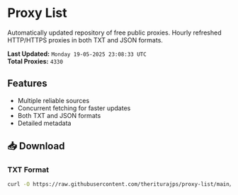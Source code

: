 # Proxy List

Automatically updated repository of free public proxies. Hourly refreshed HTTP/HTTPS proxies in both TXT and JSON formats.

**Last Updated:** `Monday 19-05-2025 23:08:33 UTC`  
**Total Proxies:** `4330`

## Features
- Multiple reliable sources
- Concurrent fetching for faster updates
- Both TXT and JSON formats
- Detailed metadata

## 📥 Download

### TXT Format
```bash
curl -O https://raw.githubusercontent.com/theriturajps/proxy-list/main/proxies.txt